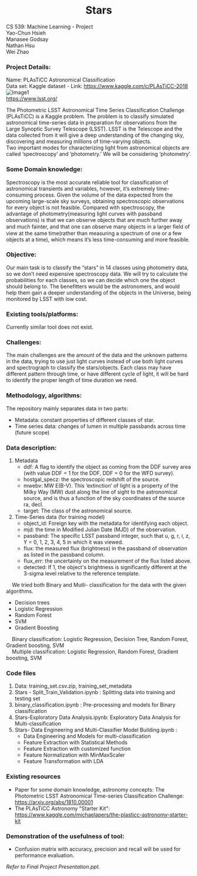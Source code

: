 <h1 align="center">Stars</h1>
<p>
  CS 539: Machine Learning - Project<br>
  Yao-Chun Hsieh<br>Manasee Godsay<br>Nathan Hsu<br>Wei Zhao
</p>


### Project Details:  
Name: PLAsTiCC Astronomical Classification  
Data set: Kaggle dataset - Link: https://www.kaggle.com/c/PLAsTiCC-2018  
![Image1](images.jpg)  
https://www.lsst.org/


The Photometric LSST Astronomical Time Series Classification Challenge (PLAsTiCC) is a Kaggle problem. The problem is to classify simulated astronomical time-series data in preparation for observations from the Large Synoptic Survey Telescope (LSST). LSST is the Telescope and the data collected from it will give a deep understanding of the changing sky, discovering and measuring millions of time-varying objects.  
Two important modes for characterizing light from astronomical objects are called ‘spectroscopy’ and ‘photometry.’ We will be considering ‘photometry’.
 
### Some Domain knowledge:
Spectroscopy is the most accurate reliable tool for classification of astronomical transients and variables, however, it’s extremely time-consuming process. Given the volume of the data expected from the upcoming large-scale sky surveys, obtaining spectroscopic observations for every object is not feasible. 
Compared with spectroscopy, the advantage of photometry(measuring light curves with passband observations) is that we can observe objects that are much further away and much fainter, and that one can observe many objects in a larger ﬁeld of view at the same time(rather than measuring a spectrum of one or a few objects at a time), which means it’s less time-consuming and more feasible.

### Objective: 
Our main task is to classify the “stars” in 14 classes using photometry data, so we don’t need expensive spectroscopy data. We will try to calculate the probabilities for each classes, so we can decide which one the object should belong to. The benefitters would be the astronomers, and would help them gain a deeper understanding of the objects in the Universe, being monitored by LSST with low cost.

### Existing tools/platforms:
Currently similar tool does not exist. 
 
### Challenges: 
The main challenges are the amount of the data and the unknown patterns in the data, trying to use just light curves instead of use both light curves and spectrograph to classify the stars/objects. Each class may have different pattern through time, or have different cycle of light, it will be hard to identify the proper length of time duration we need.

### Methodology, algorithms:
The repository mainly separates data in two parts:
* Metadata: constant properties of different classes of star.
* Time series data: changes of lumen in multiple passbands across time (future scope)
  
### Data description:
1. Metadata
   - ddf: A flag to identify the object as coming from the DDF survey area (with value DDF = 1 for the DDF, DDF = 0 for the WFD survey).
   - hostgal_specz: the spectroscopic redshift of the source.
   - mwebv: MW E(B-V). This ‘extinction’ of light is a property of the Milky Way (MW) dust along the line of sight to the astronomical source, and is thus a function of the sky coordinates of the source ra, decl. 
   - target: The class of the astronomical source.
2. Time-Series data (for training model)
   - object_id: Foreign key with the metadata for identifying each object.
   - mjd: the time in Modified Julian Date (MJD) of the observation.
   - passband: The specific LSST passband integer, such that u, g, r, i, z, Y = 0, 1, 2, 3, 4, 5 in which it was viewed.
   - flux: the measured flux (brightness) in the passband of observation as listed in the passband column.
   - flux_err: the uncertainty on the measurement of the flux listed above.
   - detected: If 1, the object's brightness is significantly different at the 3-sigma level relative to the reference template.       
 
&nbsp;&nbsp;&nbsp;&nbsp;We tried both Binary and Mutli- classification for the data with the given algorithms.  
* Decision trees
* Logistic Regression 
* Random Forest 
* SVM
* Gradient Boosting

&nbsp;&nbsp;&nbsp;&nbsp;Binary classification: Logistic Regression, Decision Tree, Random Forest, Gradient boosting, SVM  
&nbsp;&nbsp;&nbsp;&nbsp;Multiple classification: Logistic Regression, Random Forest, Gradient boosting, SVM

### Code files
1. Data: training_set.csv.zip, training_set_metadata
2. Stars - Split_Train_Validation.ipynb : Splitting data into training and testing set
3. binary_classification.ipynb : Pre-processing and models for Binary classification
4. Stars-Exploratory Data Analysis.ipynb: Exploratory Data Analysis for Multi-classification
5. Stars- Data Engineering and Multi-Classifier Model Building.ipynb :
   - Data Engineering and Models for multi-classification
   - Feature Extraction with Statistical Methods 
   - Feature Extraction with customized function
   - Feature Normalization with MinMaxScaler
   - Feature Transformation with LDA

### Existing resources
* Paper for some domain knowledge, astronomy concepts: The Photometric LSST Astronomical Time-series Classification 
Challenge: https://arxiv.org/abs/1810.00001 
* The PLAsTiCC Astronomy "Starter Kit": https://www.kaggle.com/michaelapers/the-plasticc-astronomy-starter-kit

### Demonstration of the usefulness of tool: 
* Confusion matrix with accuracy, precision and recall will be used for performance evaluation.

 _Refer to Final Project Presentation.ppt._
